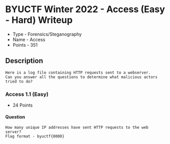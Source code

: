 # BYUCTF Winter 2022 - Access (Easy - Hard) Writeup
* Type - Forensics/Steganography
* Name - Access
* Points - 351

## Description
```
Here is a log file containing HTTP requests sent to a webserver. 
Can you answer all the questions to determine what malicious actors tried to do?
```

### Access 1.1 (Easy)
* 24 Points

#### Question
```
How many unique IP addresses have sent HTTP requests to the web server?
Flag format - byuctf{0000}
```

